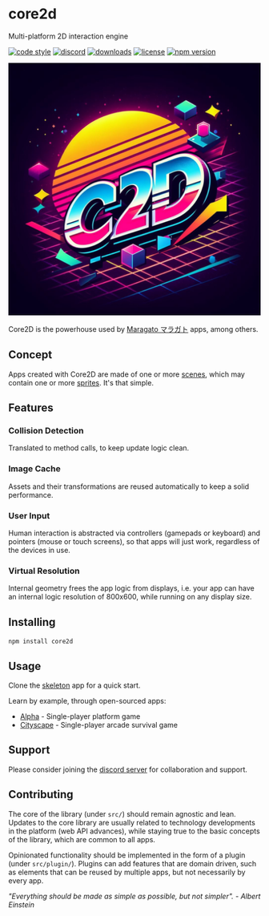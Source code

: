 # core2d
Multi-platform 2D interaction engine

[![code style](https://img.shields.io/badge/code_style-classic-blue.svg)](http://diogoeichert.github.io/eslint-config-classic)
[![discord](https://img.shields.io/discord/1175074188210491433)](https://discord.com/channels/1175074188210491433/1175074189733011478)
[![downloads](https://img.shields.io/npm/dt/core2d.svg)](https://www.npmjs.com/package/core2d)
[![license](https://img.shields.io/github/license/core2d/core2d.svg)](LICENSE)
[![npm version](https://img.shields.io/npm/v/core2d.svg)](https://www.npmjs.com/package/core2d)

![core2d logo](core2d.png)

Core2D is the powerhouse used by [Maragato マラガト](https://maragato.itch.io) apps, among others.

## Concept
Apps created with Core2D are made of one or more [scenes](src/Scene.mjs), which may contain one or more [sprites](src/Sprite.mjs). It's that simple.

## Features
### Collision Detection
Translated to method calls, to keep update logic clean.
### Image Cache
Assets and their transformations are reused automatically to keep a solid performance.
### User Input
Human interaction is abstracted via controllers (gamepads or keyboard) and pointers (mouse or touch screens), so that apps will just work, regardless of the devices in use.
### Virtual Resolution
Internal geometry frees the app logic from displays, i.e. your app can have an internal logic resolution of 800x600, while running on any display size.

## Installing
```shell
npm install core2d
```

## Usage
Clone the [skeleton](https://github.com/diogoeichert/core2d-skel) app for a quick start.

Learn by example, through open-sourced apps:
- [Alpha](https://github.com/diogoeichert/alpha) - Single-player platform game
- [Cityscape](https://github.com/diogoeichert/cityscape) - Single-player arcade survival game

## Support
Please consider joining the [discord server](https://discord.com/channels/1175074188210491433/1175074189733011478) for collaboration and support.

## Contributing
The core of the library (under `src/`) should remain agnostic and lean. Updates to the core library are usually related to technology developments in the platform (web API advances), while staying true to the basic concepts of the library, which are common to all apps.

Opinionated functionality should be implemented in the form of a plugin (under `src/plugin/`). Plugins can add features that are domain driven, such as elements that can be reused by multiple apps, but not necessarily by every app.

*"Everything should be made as simple as possible, but not simpler". - Albert Einstein*
